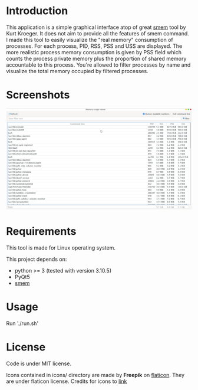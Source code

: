 # Introduction

This application is a simple graphical interface atop of great [smem](https://github.com/kwkroeger/smem) tool by Kurt Kroeger. It does not aim to provide all the features of smem command.
I made this tool to easily visualize the "real memory" consumption of processes. For each process, PID, RSS, PSS and USS are displayed. The more realistic process memory consumption is given by PSS field which counts the process private memory plus the proportion of shared memory accountable to this process.
You're allowed to filter processes by name and visualize the total memory occupied by filtered processes.

# Screenshots

![screenshot1.png](screenshot1.png)

# Requirements

This tool is made for Linux operating system.

This project depends on:
- python >= 3   (tested with version 3.10.5)
- PyQt5
- [smem](https://github.com/kwkroeger/smem)

# Usage
Run './run.sh'

# License
Code is under MIT license.

Icons contained in icons/ directory are made by **Freepik** on [flaticon](https://www.flaticon.com/).
They are under flaticon license.
Credits for icons to [link](https://www.flaticon.com/authors/freepik)
